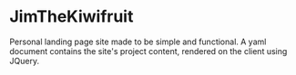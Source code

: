 # JimTheKiwifruit

Personal landing page site made to be simple and functional. A yaml document contains the site's project content, rendered on the client using JQuery.
